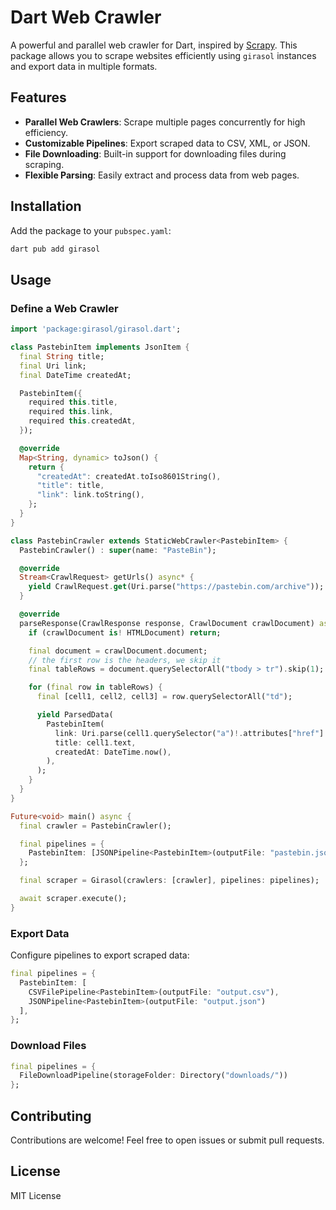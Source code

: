 # Dart Web Crawler

A powerful and parallel web crawler for Dart, inspired by [Scrapy](https://scrapy.org/). This package allows you to scrape websites efficiently using `girasol` instances and export data in multiple formats.

## Features

- **Parallel Web Crawlers**: Scrape multiple pages concurrently for high efficiency.
- **Customizable Pipelines**: Export scraped data to CSV, XML, or JSON.
- **File Downloading**: Built-in support for downloading files during scraping.
- **Flexible Parsing**: Easily extract and process data from web pages.

## Installation

Add the package to your `pubspec.yaml`:

```sh
dart pub add girasol
```

## Usage

### Define a Web Crawler

```dart
import 'package:girasol/girasol.dart';

class PastebinItem implements JsonItem {
  final String title;
  final Uri link;
  final DateTime createdAt;

  PastebinItem({
    required this.title,
    required this.link,
    required this.createdAt,
  });

  @override
  Map<String, dynamic> toJson() {
    return {
      "createdAt": createdAt.toIso8601String(),
      "title": title,
      "link": link.toString(),
    };
  }
}

class PastebinCrawler extends StaticWebCrawler<PastebinItem> {
  PastebinCrawler() : super(name: "PasteBin");

  @override
  Stream<CrawlRequest> getUrls() async* {
    yield CrawlRequest.get(Uri.parse("https://pastebin.com/archive"));
  }

  @override
  parseResponse(CrawlResponse response, CrawlDocument crawlDocument) async* {
    if (crawlDocument is! HTMLDocument) return;

    final document = crawlDocument.document;
    // the first row is the headers, we skip it
    final tableRows = document.querySelectorAll("tbody > tr").skip(1);

    for (final row in tableRows) {
      final [cell1, cell2, cell3] = row.querySelectorAll("td");

      yield ParsedData(
        PastebinItem(
          link: Uri.parse(cell1.querySelector("a")!.attributes["href"]!),
          title: cell1.text,
          createdAt: DateTime.now(),
        ),
      );
    }
  }
}

Future<void> main() async {
  final crawler = PastebinCrawler();

  final pipelines = {
    PastebinItem: [JSONPipeline<PastebinItem>(outputFile: "pastebin.json")],
  };

  final scraper = Girasol(crawlers: [crawler], pipelines: pipelines);

  await scraper.execute();
}
```

### Export Data

Configure pipelines to export scraped data:

```dart
final pipelines = {
  PastebinItem: [
    CSVFilePipeline<PastebinItem>(outputFile: "output.csv"), 
    JSONPipeline<PastebinItem>(outputFile: "output.json")
  ],
};
```

### Download Files

```dart
final pipelines = {
  FileDownloadPipeline(storageFolder: Directory("downloads/"))
};
```

## Contributing

Contributions are welcome! Feel free to open issues or submit pull requests.

## License

MIT License

